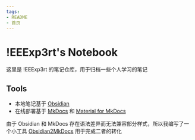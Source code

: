 ```yaml
---
tags:
- README
- 首页
---
```


# !EEExp3rt's Notebook

这里是 !EEExp3rt 的笔记仓库，用于归档一些个人学习的笔记

## Tools

- 本地笔记基于 [Obsidian](https://obsidian.md)
- 在线部署基于 [MkDocs](https://www.mkdocs.org) 和 [Material for MkDocs](https://squidfunk.github.io/mkdocs-material)

由于 Obsidian 和 MkDocs 存在语法差异而无法兼容部分样式，所以我编写了一个小工具 [Obsidian2MkDocs](https://github.com/lEEExp3rt/Obsidian2MkDocs) 用于完成二者的转化
